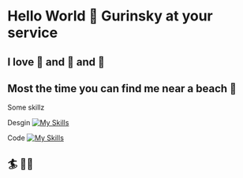 # Hello World 👋 Gurinsky at your service

## I love 🍌 and 🥭 and 🌴

## Most the time you can find me near a beach 🌊

 Some skillz

Desgin
[![My Skills](https://skillicons.dev/icons?i=blender,unity,unreal,ai,ps,ae,figma&sketchup=3)](https://skillicons.dev)

Code
[![My Skills](https://skillicons.dev/icons?i=pug,threejs,unity,unreal,js,html,css,react,nextjs,nodejs,ipfs,solidity,bots&tailwind=3)](https://skillicons.dev)

## 🏄 ✌🏻
